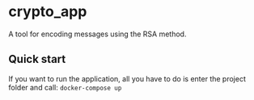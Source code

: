 # crypto_app
 A tool for encoding messages using the RSA method.
## Quick start
If you want to run the application, all you have to do is enter the project folder and call:
`docker-compose up`
